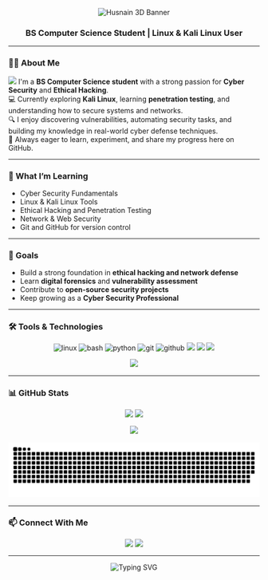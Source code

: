 <!-- 3D Name Banner (replace URL with your custom banner if you want) -->
<p align="center">
  <img src="https://textstudio.co/text-effect/3d-gradient-animated-name-1716799306.gif" alt="Husnain 3D Banner" width="450"/>
</p>
<h3 align="center">
   BS Computer Science Student | Linux & Kali Linux User
</h3>

<!-- Optionally, you can use a different 3D text generator and link your own image above.
     If you want your own name in 3D, you can generate it at: https://textstudio.co/ or https://cooltext.com/
     Upload the generated GIF to your repo or use their direct link. -->

---

### 👨‍💻 About Me
<p>
  <img src="https://github.com/ritik307/ritik307/raw/main/images/wave.gif" width="40" /> 
  I'm a <b>BS Computer Science student</b> with a strong passion for <b>Cyber Security</b> and <b>Ethical Hacking</b>.  
  <br/>💻 Currently exploring <b>Kali Linux</b>, learning <b>penetration testing</b>, and understanding how to secure systems and networks.  
  <br/>🔍 I enjoy discovering vulnerabilities, automating security tasks, and building my knowledge in real-world cyber defense techniques.  
  <br/>🌱 Always eager to learn, experiment, and share my progress here on GitHub.
</p>

---

### 🧠 What I’m Learning
- Cyber Security Fundamentals  
- Linux & Kali Linux Tools  
- Ethical Hacking and Penetration Testing  
- Network & Web Security  
- Git and GitHub for version control  

---

### 🎯 Goals
- Build a strong foundation in **ethical hacking and network defense**  
- Learn **digital forensics** and **vulnerability assessment**  
- Contribute to **open-source security projects**  
- Keep growing as a **Cyber Security Professional**

---

### 🛠️ Tools & Technologies
<p align="center">
  <img src="https://cdn.jsdelivr.net/gh/devicons/devicon/icons/linux/linux-original.svg" alt="linux" width="45" height="45"/>
  <img src="https://cdn.jsdelivr.net/gh/devicons/devicon/icons/bash/bash-original.svg" alt="bash" width="45" height="45"/>
  <img src="https://cdn.jsdelivr.net/gh/devicons/devicon/icons/python/python-original.svg" alt="python" width="45" height="45"/>
  <img src="https://cdn.jsdelivr.net/gh/devicons/devicon/icons/git/git-original.svg" alt="git" width="45" height="45"/>
  <img src="https://cdn.jsdelivr.net/gh/devicons/devicon/icons/github/github-original.svg" alt="github" width="45" height="45"/>
  <img src="https://raw.githubusercontent.com/rahulbanerjee26/githubProfileReadmeGenerator/main/gifs/terminal.gif" width="50"/>
  <img src="https://raw.githubusercontent.com/rahulbanerjee26/githubProfileReadmeGenerator/main/gifs/computer.gif" width="40"/>
  <img src="https://raw.githubusercontent.com/rahulbanerjee26/githubProfileReadmeGenerator/main/gifs/hacker.gif" width="40"/>
</p>

<p align="center">
  <img src="https://capsule-render.vercel.app/api?type=waving&color=0d1117&height=80&section=footer"/>
</p>

---

### 📊 GitHub Stats

<p align="center">
  <img src="https://github-readme-stats.vercel.app/api?username=HusnainCS&show_icons=true&theme=tokyonight&hide_border=true&bg_color=0D1117" height="160"/>
  <img src="https://github-readme-streak-stats.herokuapp.com/?user=HusnainCS&theme=tokyonight&hide_border=true&background=0D1117" height="160"/>
</p>

<p align="center">
  <img src="https://github-readme-stats.vercel.app/api/top-langs/?username=HusnainCS&layout=compact&theme=tokyonight&hide_border=true&bg_color=0D1117" height="160"/>
</p>

<!-- Snake animation contribution graph -->
<p align="center">
  <img src="https://raw.githubusercontent.com/platane/platane/output/github-contribution-grid-snake-dark.svg" alt="Snake animation" style="max-width: 100%;" />
</p>

---

### 📫 Connect With Me
<p align="center">
  <a href="mailto:huxnain.cs@gmail.com"><img src="https://img.shields.io/badge/Email-husnian.cs%40gmail.com-blue?style=for-the-badge&logo=gmail"/></a>
  <a href="https://www.linkedin.com/in/husnain-ali-7a4761369" target="_blank"><img src="https://img.shields.io/badge/LinkedIn-Husnain%20Ali-blue?style=for-the-badge&logo=linkedin"/></a>
</p>

---

<p align="center">
  <img src="https://readme-typing-svg.demolab.com?font=Fira+Code&size=22&pause=1000&color=F7C873&center=true&vCenter=true&width=800&lines=Learning+never+stops+%E2%80%94+I%E2%80%99m+passionate+about+Cyber+Security+and+constantly+exploring+ways+to+make+the+digital+world+safer." alt="Typing SVG" />
</p>
